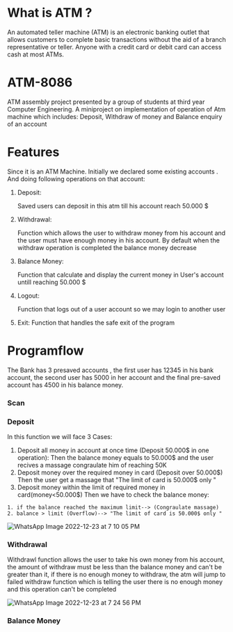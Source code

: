 # What is ATM ?
An automated teller machine (ATM) is an electronic banking outlet that allows customers to complete basic transactions without the aid of a branch representative or teller. Anyone with a credit card or debit card can access cash at most ATMs.
# ATM-8086
 ATM assembly project presented by a group of students at third year Computer Engineering.
 A miniproject on implementation of operation of Atm machine which includes:
 Deposit, Withdraw of money and Balance enquiry of an account 
   
# Features
Since it is an ATM Machine. Initially we declared some existing accounts . And doing following operations on that account:
1. Deposit:
 
   Saved users can deposit in this atm till his account reach 50.000 $ 

2. Withdrawal:

    Function which allows the user to withdraw money from his account and the user must have enough money in his account. By default when the withdraw operation is           completed the balance money decrease

3. Balance Money:

   Function that calculate and display the current money in User's account untill reaching 50.000 $  

4. Logout:

   Function that logs out of a user account so we may login to another user
5. Exit:
   Function that handles the safe exit of the program

# Programflow

The Bank has 3 presaved accounts , the first user has 12345 in his bank account, the second user has 5000 in her account and the final pre-saved account has 4500 in his balance money. 
 ### Scan
 
 ### Deposit
 In this function we will face 3 Cases:
   1. Deposit all money in account at once time (Deposit 50.000$ in one operation):
   Then the balance money equals to 50.000$ and the user recives a massage congraulate him of reaching 50K  
   2. Deposit money over the required money in card (Deposit over 50.000$)
   Then the user get a massage that "The limit of card is 50.000$ only " 
   3. Deposit money within the limit of required money in card(money<50.000$)
 Then we have to check the balance money:
 
    1. if the balance reached the maximum limit--> (Congraulate massage)
    2. balance > limit (Overflow)--> "The limit of card is 50.000$ only "
 
   ![WhatsApp Image 2022-12-23 at 7 10 05 PM](https://user-images.githubusercontent.com/82416493/209380660-4530adf2-b506-4254-9cf1-38660e85ff28.jpeg)
   
 ### Withdrawal
   Withdrawl function allows the user to take his own money from his account, the amount of withdraw must be less than the balance money and can't be greater than
     it, if there is no enough money to withdraw, the atm will jump to failed withdraw function which is telling the user there is no enough money and this operation
     can't be completed
 
 ![WhatsApp Image 2022-12-23 at 7 24 56 PM](https://user-images.githubusercontent.com/82416493/209377541-2e999664-7e2d-4823-ac96-15536a46939c.jpeg)


 ### Balance Money
